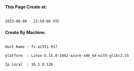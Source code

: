 
   
#### This Page Create at:

```bash

2023-08-08 - 23:58:06 UTC

```

#### Create By Machine:

```bash

Host Name : fv-az351-917

platform  : Linux-5.15.0-1042-azure-x86_64-with-glibc2.35

Ip Local  : 10.1.0.126

```

